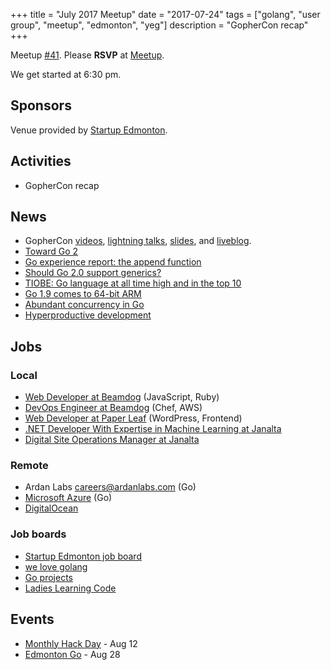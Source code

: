 +++
title = "July 2017 Meetup"
date = "2017-07-24"
tags = ["golang", "user group", "meetup", "edmonton", "yeg"]
description = "GopherCon recap"
+++

Meetup [#41](https://github.com/edmontongo/presentations/issues/68). Please **RSVP** at [Meetup](https://www.meetup.com/startupedmonton/events/241156924/).

We get started at 6:30 pm.

## Sponsors 

Venue provided by [Startup Edmonton](https://www.startupedmonton.com/).

## Activities

* GopherCon recap

## News

* GopherCon [videos](https://www.youtube.com/playlist?list=PL2ntRZ1ySWBdD9bru6IR-_WXUgJqvrtx9), [lightning talks](https://www.youtube.com/playlist?list=PL2ntRZ1ySWBfhRZj3BDOrKdHzoafHsKHU), [slides](https://github.com/gophercon/2017-talks), and [liveblog](https://about.sourcegraph.com/go/welcome-to-gophercon-2017).
* [Toward Go 2](https://blog.golang.org/toward-go2)
* [Go experience report: the append function](https://www.airs.com/blog/archives/559)
* [Should Go 2.0 support generics?](https://dave.cheney.net/2017/07/22/should-go-2-0-support-generics)
* [TIOBE: Go language at all time high and in the top 10](https://www.tiobe.com/tiobe-index/)
* [Go 1.9 comes to 64-bit ARM](https://blog.alexellis.io/go-comes-to-64bit-arm/)
* [Abundant concurrency in Go](https://hunterloftis.github.io/2017/07/14/abundant-concurrency/)
* [Hyperproductive development](http://blog.jessitron.com/2017/06/the-most-productive-circumstances-for.html)

## Jobs

### Local

* [Web Developer at Beamdog](https://www.beamdog.com/jobs/10) (JavaScript, Ruby)
* [DevOps Engineer at Beamdog](https://www.beamdog.com/jobs/11) (Chef, AWS)
* [Web Developer at Paper Leaf](https://paper-leaf.com/hiring-ft-web-developer-edmonton/) (WordPress, Frontend)
* [.NET Developer With Expertise in Machine Learning at Janalta](https://ca.indeed.com/cmp/Janalta-Interactive-Inc./jobs/Net-Developer-Expertise-Machine-Learning-345f6176f6de0c72?q=janalta)
* [Digital Site Operations Manager at Janalta](https://ca.indeed.com/cmp/Janalta-Interactive-Inc./jobs/Digital-Site-Operation-Manager-1ff9bc6930376aba?q=janalta)

### Remote

* Ardan Labs [careers@ardanlabs.com](mailto:careers@ardanlabs.com) (Go)
* [Microsoft Azure](https://careers.microsoft.com/jobdetails.aspx?ss=&pg=0&so=&rw=1&jid=290815&jlang=EN&pp=SS) (Go)
* [DigitalOcean](https://www.digitalocean.com/company/careers/#current-openings)

### Job boards

* [Startup Edmonton job board](https://www.startupedmonton.com/job-board/)
* [we love golang](https://www.welovegolang.com/)
* [Go projects](https://www.golangprojects.com/)
* [Ladies Learning Code](http://jobs.ladieslearningcode.com/)

## Events

* [Monthly Hack Day](https://www.meetup.com/startupedmonton/events/240402106/) - Aug 12
* [Edmonton Go](https://www.meetup.com/startupedmonton/events/mtqsmnywlblc/) - Aug 28
